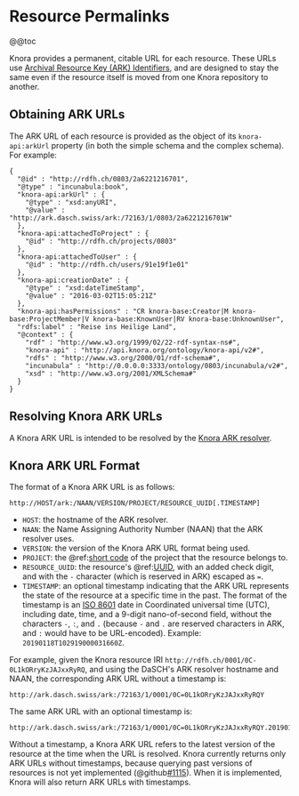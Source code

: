 <!---
Copyright © 2015-2019 the contributors (see Contributors.md).

This file is part of Knora.

Knora is free software: you can redistribute it and/or modify
it under the terms of the GNU Affero General Public License as published
by the Free Software Foundation, either version 3 of the License, or
(at your option) any later version.

Knora is distributed in the hope that it will be useful,
but WITHOUT ANY WARRANTY; without even the implied warranty of
MERCHANTABILITY or FITNESS FOR A PARTICULAR PURPOSE.  See the
GNU Affero General Public License for more details.

You should have received a copy of the GNU Affero General Public
License along with Knora.  If not, see <http://www.gnu.org/licenses/>.
-->

# Resource Permalinks

@@toc

Knora provides a permanent, citable URL for each resource. These
URLs use [Archival Resource Key (ARK) Identifiers](http://n2t.net/e/ark_ids.html),
and are designed to stay the same even if the resource itself is moved
from one Knora repository to another.

## Obtaining ARK URLs

The ARK URL of each resource is provided as the object of its `knora-api:arkUrl`
property (in both the simple schema and the complex schema). For example:

```jsonld
{
  "@id" : "http://rdfh.ch/0803/2a6221216701",
  "@type" : "incunabula:book",
  "knora-api:arkUrl" : {
    "@type" : "xsd:anyURI",
    "@value" : "http://ark.dasch.swiss/ark:/72163/1/0803/2a6221216701W"
  },
  "knora-api:attachedToProject" : {
    "@id" : "http://rdfh.ch/projects/0803"
  },
  "knora-api:attachedToUser" : {
    "@id" : "http://rdfh.ch/users/91e19f1e01"
  },
  "knora-api:creationDate" : {
    "@type" : "xsd:dateTimeStamp",
    "@value" : "2016-03-02T15:05:21Z"
  },
  "knora-api:hasPermissions" : "CR knora-base:Creator|M knora-base:ProjectMember|V knora-base:KnownUser|RV knora-base:UnknownUser",
  "rdfs:label" : "Reise ins Heilige Land",
  "@context" : {
    "rdf" : "http://www.w3.org/1999/02/22-rdf-syntax-ns#",
    "knora-api" : "http://api.knora.org/ontology/knora-api/v2#",
    "rdfs" : "http://www.w3.org/2000/01/rdf-schema#",
    "incunabula" : "http://0.0.0.0:3333/ontology/0803/incunabula/v2#",
    "xsd" : "http://www.w3.org/2001/XMLSchema#"
  }
}
```

## Resolving Knora ARK URLs

A Knora ARK URL is intended to be resolved by the [Knora ARK resolver](https://github.com/dhlab-basel/ark-resolver).

## Knora ARK URL Format

The format of a Knora ARK URL is as follows:

```
http://HOST/ark:/NAAN/VERSION/PROJECT/RESOURCE_UUID[.TIMESTAMP]
```

- `HOST`: the hostname of the ARK resolver.
- `NAAN`: the Name Assigning Authority Number (NAAN) that the ARK resolver uses.
- `VERSION`: the version of the Knora ARK URL format being used.
- `PROJECT`: the @ref:[short code](knora-iris.md#project-short-codes) of the
  project that the resource belongs to.
- `RESOURCE_UUID`: the resource's @ref:[UUID](knora-iris.md#iris-for-data),
  with an added check digit, and with the `-` character (which is reserved in ARK) escaped as `=`.
- `TIMESTAMP`: an optional timestamp indicating that the ARK URL represents
  the state of the resource at a specific time in the past. The format
  of the timestamp is an [ISO 8601](https://www.iso.org/iso-8601-date-and-time-format.html)
  date in Coordinated universal time (UTC), including date, time, and a 9-digit
  nano-of-second field, without the characters `-`, `:`, and `.` (because
  `-` and `.` are reserved characters in ARK, and `:` would have to be URL-encoded).
  Example: `20190118T102919000031660Z`.

For example, given the Knora resource IRI `http://rdfh.ch/0001/0C-0L1kORryKzJAJxxRyRQ`,
and using the DaSCH's ARK resolver hostname and NAAN, the corresponding
ARK URL without a timestamp is:

```
http://ark.dasch.swiss/ark:/72163/1/0001/0C=0L1kORryKzJAJxxRyRQY
```

The same ARK URL with an optional timestamp is:

```
http://ark.dasch.swiss/ark:/72163/1/0001/0C=0L1kORryKzJAJxxRyRQY.20190118T102919000031660Z
```

Without a timestamp, a Knora ARK URL refers to the latest version of the
resource at the time when the URL is resolved. Knora currently returns only ARK URLs
without timestamps, because querying past versions of resources is not yet
implemented (@github[#1115](#1115)). When it is implemented, Knora will also return
ARK URLs with timestamps.
